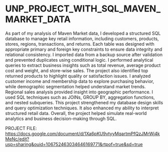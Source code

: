 # UNP_PROJECT_WITH_SQL_MAVEN_MARKET_DATA

As part of my analysis of Maven Market data, I developed a structured SQL database to manage key retail information, including customers, products, stores, regions, transactions, and returns. Each table was designed with appropriate primary and foreign key constraints to ensure data integrity and relational consistency. I imported data from a backup source after validation and prevented duplicates using conditional logic. I performed analytical queries to extract business insights such as total revenue, average product cost and weight, and store-wise sales. The project also identified top returned products to highlight quality or satisfaction issues. I analyzed customer income and membership data to explore purchasing behavior, while demographic segmentation helped understand market trends. Regional sales analysis provided insight into geographic performance. I used SQL techniques such as JOINs, GROUP BY, aggregation functions, and nested subqueries. This project strengthened my database design skills and query optimization techniques. It also enhanced my ability to interpret structured retail data. Overall, the project helped simulate real-world analytics and business decision-making through SQL.

PROJECT FILE: https://docs.google.com/document/d/1Xa6pKU9vtyyMqartmPfQzJMrWj4kMeNc/edit?usp=sharing&ouid=106752463034646169771&rtpof=true&sd=true
